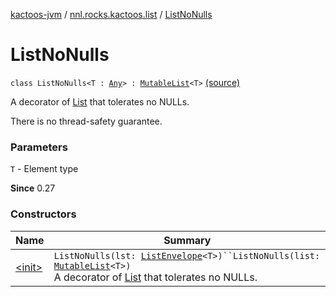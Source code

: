 [kactoos-jvm](../../index.md) / [nnl.rocks.kactoos.list](../index.md) / [ListNoNulls](.)

# ListNoNulls

`class ListNoNulls<T : `[`Any`](https://kotlinlang.org/api/latest/jvm/stdlib/kotlin/-any/index.html)`> : `[`MutableList`](https://kotlinlang.org/api/latest/jvm/stdlib/kotlin.collections/-mutable-list/index.html)`<T>` [(source)](https://github.com/neonailol/kactoos/blob/master/kactoos-jvm/src/main/kotlin/nnl/rocks/kactoos/list/ListNoNulls.kt#L11)

A decorator of [List](https://kotlinlang.org/api/latest/jvm/stdlib/kotlin.collections/-list/index.html) that tolerates no NULLs.

There is no thread-safety guarantee.

### Parameters

`T` - Element type

**Since**
0.27

### Constructors

| Name | Summary |
|---|---|
| [&lt;init&gt;](-init-.md) | `ListNoNulls(lst: `[`ListEnvelope`](../-list-envelope/index.md)`<T>)``ListNoNulls(list: `[`MutableList`](https://kotlinlang.org/api/latest/jvm/stdlib/kotlin.collections/-mutable-list/index.html)`<T>)`<br>A decorator of [List](https://kotlinlang.org/api/latest/jvm/stdlib/kotlin.collections/-list/index.html) that tolerates no NULLs. |

